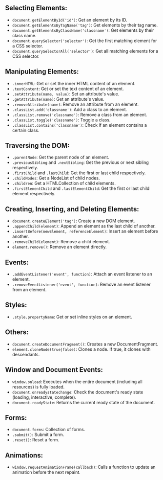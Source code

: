 
## Selecting Elements:

- `document.getElementById('id')`: Get an element by its ID.
- `document.getElementsByTagName('tag')`: Get elements by their tag name.
- `document.getElementsByClassName('classname')`: Get elements by their class name.
- `document.querySelector('selector')`: Get the first matching element for a CSS selector.
- `document.querySelectorAll('selector')`: Get all matching elements for a CSS selector.

## Manipulating Elements:
- `.innerHTML`: Get or set the inner HTML content of an element.
- `.textContent`: Get or set the text content of an element.
- `.setAttribute(name, value)`: Set an attribute's value.
- `.getAttribute(name)`: Get an attribute's value.
- `.removeAttribute(name)`: Remove an attribute from an element.
- `.classList.add('classname')`: Add a class to an element.
- `.classList.remove('classname')`: Remove a class from an element.
- `.classList.toggle('classname')`: Toggle a class.
- `.classList.contains('classname')`: Check if an element contains a certain class.

## Traversing the DOM:
- `.parentNode`: Get the parent node of an element.
- `.previousSibling` and `.nextSibling`: Get the previous or next sibling respectively.
- `.firstChild` and `.lastChild`: Get the first or last child respectively.
- `.childNodes`: Get a NodeList of child nodes.
- `.children`: Get a HTMLCollection of child elements.
- `.firstElementChild` and `.lastElementChild`: Get the first or last child element respectively.

## Creating, Inserting, and Deleting Elements:
- `document.createElement('tag')`: Create a new DOM element.
- `.appendChild(element)`: Append an element as the last child of another.
- `.insertBefore(newElement, referenceElement)`: Insert an element before another.
- `.removeChild(element)`: Remove a child element.
- `element.remove()`: Remove an element directly.

## Events:
- `.addEventListener('event', function)`: Attach an event listener to an element.
- `.removeEventListener('event', function)`: Remove an event listener from an element.

## Styles:
- `.style.propertyName`: Get or set inline styles on an element.

## Others:
- `document.createDocumentFragment()`: Creates a new DocumentFragment.
- `element.cloneNode(true|false)`: Clones a node. If true, it clones with descendants.

## Window and Document Events:
- `window.onload`: Executes when the entire document (including all resources) is fully loaded.
- `document.onreadystatechange`: Check the document's ready state (loading, interactive, complete).
- `document.readyState`: Returns the current ready state of the document.

## Forms:
- `document.forms`: Collection of forms.
- `.submit()`: Submit a form.
- `.reset()`: Reset a form.

## Animations:
- `window.requestAnimationFrame(callback)`: Calls a function to update an animation before the next repaint.
